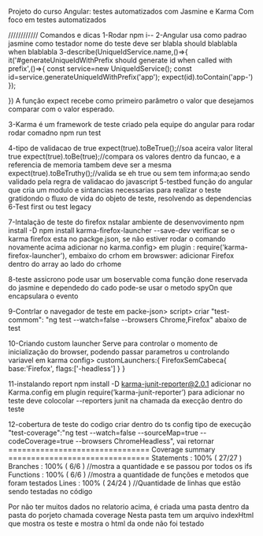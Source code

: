 Projeto do curso Angular: testes automatizados com Jasmine e Karma
Com foco em testes automatizados

////////////
Comandos e dicas 
1-Rodar npm i--
2-Angular usa como padrao jasmine como testador
  nome do teste deve ser blabla should blablabla when blablabla 
3-describe(UniqueIdService.name,()=>{
  it('#generateUniqueIdWithPrefix should generate id when called with prefix',()=>{
    const service=new UniqueIdService();
    const id=service.generateUniqueIdWithPrefix('app');
    expect(id).toContain('app-')
  });

})
  A função expect recebe como primeiro parâmetro o valor que desejamos comparar com o valor esperado.

3-Karma é um framework de teste  criado pela equipe do angular
  para rodar rodar comadno npm run test

4-tipo de validacao de true
expect(true).toBeTrue();//soa aceira valor literal true 
expect(true).toBe(true);//compara os valores dentro da funcao, e a referencia de memoria tambem deve ser a mesma
expect(true).toBeTruthy();//valida se eh true ou sem tem informa;ao sendo validado pela regra de validacao do javascript
5-testbed
  função do angular que cria um modulo e sintancias necessarias para realizar o teste gratidondo o fluxo de vida do objeto de teste, resolvendo as dependencias
6-Test  first ou test legacy


7-Intalação de teste do firefox
nstalar ambiente de desenvovimento
npm install -D
npm install karma-firefox-launcher --save-dev
verificar se o karma firefox esta no packge.json, se não estiver rodar o comando novamente acima
adicionar no karma.config> 
  em plugin : require('karma-firefox-launcher'), embaixo do crhom
  em browswer: adicionar Firefox dentro do array ao lado do crhome

8-teste assicrono
pode usar um boservable coma função done reservada do jasmine e dependedo do cado pode-se usar o metodo
spyOn que encapsulara o evento

9-Contrlar o navegador de teste
  em packe-json> script> 
    criar  "test-commom": "ng test  --watch=false --browsers Chrome,Firefox" abaixo de test

10-Criando custom launcher
  Serve para controlar o momento de inicialização do browser, podendo passar parametros u controlando variavel
  em karma config> customLaunchers:{
    FirefoxSemCabeca{
      base:'Firefox',
      flags:['-headless']
    }
  }

11-instalando report 
npm install -D karma-junit-reporter@2.0.1
adicionar no Karma.config em plugin
  require(’karma-junit-reporter’)
para adicionar no teste deve colocolar --reporters junit na chamada da execção dentro do teste

12-cobertura de teste do codigo
  criar dentro do ts config tipo de execução
    "test-coverage":"ng test --watch=false --sourceMap=true --codeCoverage=true --browsers ChromeHeadless",
  vai retornar 
    =============================== Coverage summary ===============================
    Statements   : 100% ( 27/27 )  
    Branches     : 100% ( 6/6 )   //mostra a quantidade e se passou por todos os ifs
    Functions    : 100% ( 6/6 )   //mostra a quantidade de funções e metodos que foram testados
    Lines        : 100% ( 24/24 ) //Quantidade de linhas que estão sendo testadas no código
  
  Por não ter muitos dados no relatorio acima, é criada uma pasta dentro da pasta do porjeto chamada coverage
  Nesta pasta tem um arquivo indexHtml que mostra os teste e mostra o html da onde não foi testado




